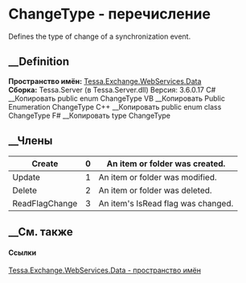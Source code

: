 # ChangeType - перечисление
Defines the type of change of a synchronization event.
## __Definition
 **Пространство имён:**
[Tessa.Exchange.WebServices.Data](N_Tessa_Exchange_WebServices_Data.htm)  
 **Сборка:** Tessa.Server (в Tessa.Server.dll) Версия: 3.6.0.17
C# __Копировать
     public enum ChangeType
VB __Копировать
     Public Enumeration ChangeType
C++ __Копировать
     public enum class ChangeType
F# __Копировать
     type ChangeType
##  __Члены
Create| 0|  An item or folder was created.  
---|---|---  
Update| 1|  An item or folder was modified.  
Delete| 2|  An item or folder was deleted.  
ReadFlagChange| 3|  An item's IsRead flag was changed.  
## __См. также
#### Ссылки
[Tessa.Exchange.WebServices.Data - пространство
имён](N_Tessa_Exchange_WebServices_Data.htm)
